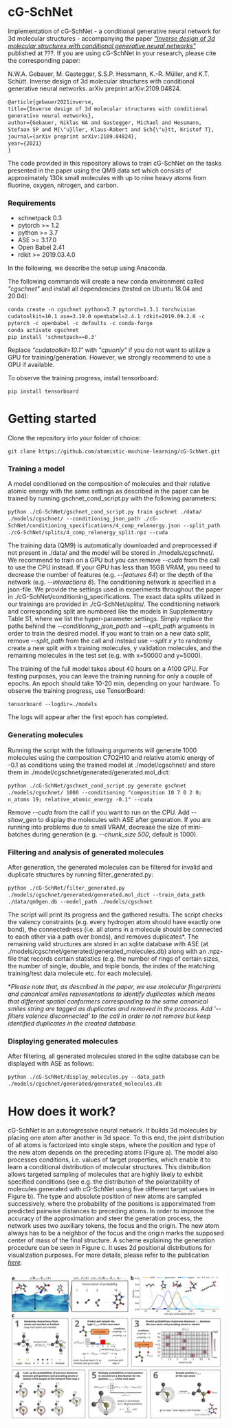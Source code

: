 # cG-SchNet

Implementation of cG-SchNet - a conditional generative neural network for 3d molecular structures - accompanying the paper [_"Inverse design of 3d molecular structures with conditional generative neural networks"_](https://arxiv.org/abs/2109.04824) published at ???.
If you are using cG-SchNet in your research, please cite the corresponding paper:

N.W.A. Gebauer, M. Gastegger, S.S.P. Hessmann, K.-R. Müller, and K.T. Schütt. Inverse design of 3d molecular structures with conditional generative neural networks. arXiv preprint arXiv:2109.04824.

    @article{gebauer2021inverse,
    title={Inverse design of 3d molecular structures with conditional generative neural networks},
    author={Gebauer, Niklas WA and Gastegger, Michael and Hessmann, Stefaan SP and M{\"u}ller, Klaus-Robert and Sch{\"u}tt, Kristof T},
    journal={arXiv preprint arXiv:2109.04824},
    year={2021}
    }


The code provided in this repository allows to train cG-SchNet on the tasks presented in the paper using the QM9 data set which consists of approximately 130k small molecules with up to nine heavy atoms from fluorine, oxygen, nitrogen, and carbon.

### Requirements
- schnetpack 0.3
- pytorch >= 1.2
- python >= 3.7
- ASE >= 3.17.0
- Open Babel 2.41
- rdkit >= 2019.03.4.0

In the following, we describe the setup using Anaconda.

The following commands will create a new conda environment called _"cgschnet"_ and install all dependencies (tested on Ubuntu 18.04 and 20.04):

    conda create -n cgschnet python=3.7 pytorch=1.3.1 torchvision cudatoolkit=10.1 ase=3.19.0 openbabel=2.4.1 rdkit=2019.09.2.0 -c pytorch -c openbabel -c defaults -c conda-forge
    conda activate cgschnet
    pip install 'schnetpack==0.3'
    
Replace _"cudatoolkit=10.1"_ with _"cpuonly"_ if you do not want to utilize a GPU for training/generation. However, we strongly recommend to use a GPU if available.


To observe the training progress, install tensorboard:

    pip install tensorboard

# Getting started
Clone the repository into your folder of choice:

    git clone https://github.com/atomistic-machine-learning/cG-SchNet.git


### Training a model
A model conditioned on the composition of molecules and their relative atomic energy with the same settings as described in the paper can be trained by running gschnet_cond_script.py with the following parameters:

    python ./cG-SchNet/gschnet_cond_script.py train gschnet ./data/ ./models/cgschnet/ --conditioning_json_path ./cG-SchNet/conditioning_specifications/4_comp_relenergy.json --split_path ./cG-SchNet/splits/4_comp_relenergy_split.npz --cuda

The training data (QM9) is automatically downloaded and preprocessed if not present in ./data/ and the model will be stored in ./models/cgschnet/.
We recommend to train on a GPU but you can remove _--cuda_ from the call to use the CPU instead. If your GPU has less than 16GB VRAM, you need to decrease the number of features (e.g. _--features 64_) or the depth of the network (e.g. _--interactions 6_).
The conditioning network is specified in a json-file. We provide the settings used in experiments throughout the paper in ./cG-SchNet/conditioning_specifications. The exact data splits utilized in our trainings are provided in ./cG-SchNet/splits/. The conditioning network and corresponding split are numbered like the models in Supplementary Table S1, where we list the hyper-parameter settings. Simply replace the paths behind the _--conditioning_json_path_ and _--split_path_ arguments in order to train the desired model.
If you want to train on a new data split, remove _--split_path_ from the call and instead use _--split x y_ to randomly create a new split with x training molecules, y validation molecules, and the remaining molecules in the test set (e.g. with x=50000 and y=5000).

The training of the full model takes about 40 hours on a A100 GPU. For testing purposes, you can leave the training running for only a couple of epochs. An epoch should take 10-20 min, depending on your hardware. To observe the training progress, use TensorBoard:

    tensorboard --logdir=./models
    

The logs will appear after the first epoch has completed.

### Generating molecules
Running the script with the following arguments will generate 1000 molecules using the composition C7O2H10 and relative atomic energy of -0.1 as conditions using the trained model at ./model/cgschnet/ and store them in ./model/cgschnet/generated/generated.mol_dict:

    python ./cG-SchNet/gschnet_cond_script.py generate gschnet ./models/cgschnet/ 1000 --conditioning "composition 10 7 0 2 0; n_atoms 19; relative_atomic_energy -0.1" --cuda

Remove _--cuda_ from the call if you want to run on the CPU. Add _--show_gen_ to display the molecules with ASE after generation. If you are running into problems due to small VRAM, decrease the size of mini-batches during generation (e.g. _--chunk_size 500_, default is 1000).

### Filtering and analysis of generated molecules
After generation, the generated molecules can be filtered for invalid and duplicate structures by running filter_generated.py:

    python ./cG-SchNet/filter_generated.py ./models/cgschnet/generated/generated.mol_dict --train_data_path ./data/qm9gen.db --model_path ./models/cgschnet
    
The script will print its progress and the gathered results.
The script checks the valency constraints (e.g. every hydrogen atom should have exactly one bond), the connectedness (i.e. all atoms in a molecule should be connected to each other via a path over bonds), and removes duplicates*. The remaining valid structures are stored in an sqlite database with ASE (at ./models/cgschnet/generated/generated_molecules.db) along with an .npz-file that records certain statistics (e.g. the number of rings of certain sizes, the number of single, double, and triple bonds, the index of the matching training/test data molecule etc. for each molecule).

*_Please note that, as described in the paper, we use molecular fingerprints and canonical smiles representations to identify duplicates which means that different spatial conformers corresponding to the same canonical smiles string are tagged as duplicates and removed in the process. Add '--filters valence disconnected' to the call in order to not remove but keep identified duplicates in the created database._

### Displaying generated molecules
After filtering, all generated molecules stored in the sqlite database can be displayed with ASE as follows:

    python ./cG-SchNet/display_molecules.py --data_path ./models/cgschnet/generated/generated_molecules.db

# How does it work?

cG-SchNet is an autoregressive neural network. It builds 3d molecules by placing one atom after another in 3d space. To this end, the joint distribution of all atoms is factorized into single steps, where the position and type of the new atom depends on the preceding atoms (Figure a). The model also processes conditions, i.e. values of target properties, which enable it to learn a conditional distribution of molecular structures. This distribution allows targeted sampling of molecules that are highly likely to exhibit specified conditions (see e.g. the distribution of the polarizability of molecules generated with cG-SchNet using five different target values in Figure b). The type and absolute position of new atoms are sampled successively, where the probability of the positions is apporximated from predicted pairwise distances to preceding atoms. In order to improve the accuracy of the approximation and steer the generation process, the network uses two auxiliary tokens, the focus and the origin. The new atom always has to be a neighbor of the focus and the origin marks the supposed center of mass of the final structure. A scheme explaining the generation procedure can be seen in Figure c. It uses 2d positional distributions for visualization purposes. For more details, please refer to the publication [_here_](https://arxiv.org/abs/2109.04824).

![generated molecules](./images/concept_results_scheme.png)
